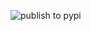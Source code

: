 ![publish to pypi](https://github.com/zsy056/dueros-smarthome/actions/workflows/publish-to-pypi.yml/badge.svg?branch=main)
